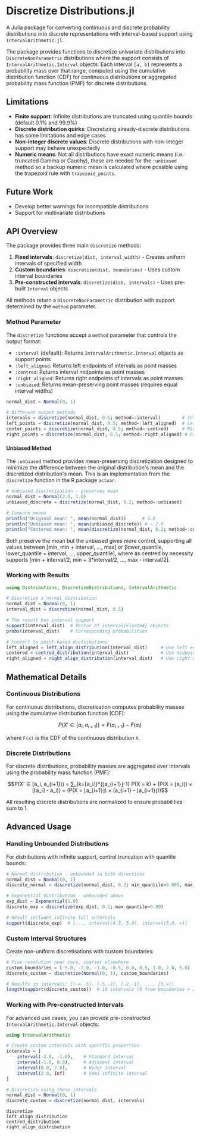 # Discretize Distributions.jl

A Julia package for converting continuous and discrete probability distributions into discrete representations with interval-based support using `IntervalArithmetic.jl`.

The package provides functions to discretize univariate distributions into `DiscreteNonParametric` distributions where the support consists of `IntervalArithmetic.Interval` objects. Each interval `[a, b]` represents a probability mass over that range, computed using the cumulative distribution function (CDF) for continuous distributions or aggregated probability mass function (PMF) for discrete distributions.

## Limitations

- **Finite support**: Infinite distributions are truncated using quantile bounds (default 0.1% and 99.9%)
- **Discrete distribution quirks**: Discretizing already-discrete distributions has some limitations and edge cases
- **Non-integer discrete values**: Discrete distributions with non-integer support may behave unexpectedly
- **Numeric means**: Not all distributions have exact numeric means (i.e. truncated Gamma or Cauchy), these are needed for the `:unbiased` method so a backup numeric mean is calculated where possible using the trapezoid rule with `trapezoid_points`.

## Future Work

- Develop better warnings for incompatible distributions
- Support for multivariate distributions

## API Overview

The package provides three main `discretize` methods:

1. **Fixed intervals**: `discretize(dist, interval_width)` - Creates uniform intervals of specified width
2. **Custom boundaries**: `discretize(dist, boundaries)` - Uses custom interval boundaries  
3. **Pre-constructed intervals**: `discretize(dist, intervals)` - Uses pre-built `Interval` objects

All methods return a `DiscreteNonParametric` distribution with support determined by the `method` parameter.

### Method Parameter

The `discretize` functions accept a `method` parameter that controls the output format:

- `:interval` (default): Returns `IntervalArithmetic.Interval` objects as support points
- `:left_aligned`: Returns left endpoints of intervals as point masses
- `:centred`: Returns interval midpoints as point masses
- `:right_aligned`: Returns right endpoints of intervals as point masses
- `:unbiased`: Returns mean-preserving point masses (requires equal interval widths)

```julia
normal_dist = Normal(0, 1)

# Different output methods
intervals = discretize(normal_dist, 0.5; method=:interval)        # Interval objects
left_points = discretize(normal_dist, 0.5; method=:left_aligned)  # Left endpoints
center_points = discretize(normal_dist, 0.5; method=:centred)     # Midpoints
right_points = discretize(normal_dist, 0.5; method=:right_aligned) # Right endpoints
```

#### Unbiased Method

The `:unbiased` method provides mean-preserving discretization designed to minimize the difference between the original distribution's mean and the discretized distribution's mean. This is an implementation from the `discretize` function in the R package `actuar`.

```julia
# Unbiased discretization - preserves mean
normal_dist = Normal(2.0, 1.0)
unbiased_discrete = discretize(normal_dist, 0.2; method=:unbiased)

# Compare means
println("Original mean: ", mean(normal_dist))      # 2.0
println("Unbiased mean: ", mean(unbiased_discrete)) # ≈ 2.0
println("Centered mean: ", mean(discretize(normal_dist, 0.2; method=:centred)))
```
Both preserve the mean but the unbiased gives more control, supporting all values between [min, min + interval, ..., max] or [lower_quantile, lower_quantile + interval, ..., upper_quantile], where as centred by necessity supports [min + interval/2, min + 3*interval/2, ..., max - interval/2].

### Working with Results

```julia
using Distributions, DiscretizeDistributions, IntervalArithmetic

# Discretize a normal distribution
normal_dist = Normal(0, 1)
interval_dist = discretize(normal_dist, 0.5)

# The result has interval support
support(interval_dist)  # Vector of Interval{Float64} objects
probs(interval_dist)    # Corresponding probabilities

# Convert to point-based distributions
left_aligned = left_align_distribution(interval_dist)     # Use left endpoints
centered = centred_distribution(interval_dist)            # Use midpoints  
right_aligned = right_align_distribution(interval_dist)   # Use right endpoints
```

## Mathematical Details

### Continuous Distributions

For continuous distributions, discretisation computes probability masses using the cumulative distribution function (CDF):

```math
P(X' ∈ [a_i, a_{i+1})) = F(a_{i+1}) - F(a_i)
```

where `F(x)` is the CDF of the continuous distribution `X`.

### Discrete Distributions  

For discrete distributions, probability masses are aggregated over intervals using the probability mass function (PMF):

```math
P(X' ∈ [a_i, a_{i+1})) = ∑_{k=⌈a_i⌉}^{⌊a_{i+1}⌋-1} P(X = k) + (P(X = ⌊a_i⌋) × (⌈a_i⌉ - a_i)) + (P(X = ⌊a_{i+1}⌋) × (a_{i+1} - ⌊a_{i+1}⌋))
```

All resulting discrete distributions are normalized to ensure probabilities sum to 1.

## Advanced Usage

### Handling Unbounded Distributions

For distributions with infinite support, control truncation with quantile bounds:

```julia
# Normal distribution - unbounded in both directions  
normal_dist = Normal(0, 1)
discrete_normal = discretize(normal_dist, 0.2; min_quantile=0.005, max_quantile=0.995)

# Exponential distribution - unbounded above
exp_dist = Exponential(1.0)  
discrete_exp = discretize(exp_dist, 0.1; max_quantile=0.99)

# Result includes infinite tail intervals
support(discrete_exp)  # [..., interval(4.5, 5.0), interval(5.0, ∞)]
```

### Custom Interval Structures

Create non-uniform discretisations with custom boundaries:

```julia
# Fine resolution near zero, coarser elsewhere
custom_boundaries = [-5.0, -2.0, -1.0, -0.5, 0.0, 0.5, 1.0, 2.0, 5.0]
discrete_custom = discretize(Normal(0, 1), custom_boundaries)

# Results in intervals: [(-∞,-5], [-5,-2], [-2,-1], ..., [5,∞)]
length(support(discrete_custom))  # 10 intervals (8 from boundaries + 2 infinite tails)
```

### Working with Pre-constructed Intervals

For advanced use cases, you can provide pre-constructed `IntervalArithmetic.Interval` objects:

```julia
using IntervalArithmetic

# Create custom intervals with specific properties
intervals = [
    interval(-2.0, -1.0),    # Standard interval
    interval(-1.0, 0.0),     # Adjacent interval
    interval(0.0, 2.0),      # Wider interval
    interval(2.0, Inf)       # Semi-infinite interval
]

# Discretize using these intervals
normal_dist = Normal(0, 1)
discrete_custom = discretize(normal_dist, intervals)
```

```@docs
discretize
left_align_distribution
centred_distribution
right_align_distribution
```